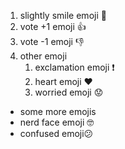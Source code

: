 1. slightly smile emoji 🙂
2. vote +1 emoji 👍
3. vote -1 emoji 👎
4. other emoji
    1. exclamation emoji ❗
    2. heart emoji ❤️
    3. worried emoji 😟
 * some more emojis
 * nerd face emoji 🤓
 * confused emoji😕
